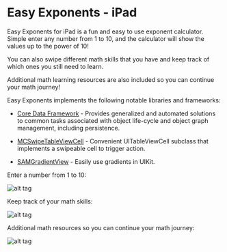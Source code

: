 Easy Exponents - iPad
==========
Easy Exponents for iPad is a fun and easy to use exponent calculator. Simple enter any number from 1 to 10, and the calculator will show the values up to the power of 10! 

You can also swipe different math skills that you have and keep track of which ones you still need to learn. 

Additional math learning resources are also included so you can continue your math journey!

Easy Exponents implements the following notable libraries and frameworks:

- [Core Data Framework](https://developer.apple.com/library/ios/documentation/Cocoa/Conceptual/CoreData/cdProgrammingGuide.html#//apple_ref/doc/uid/TP30001200-SW1) - Provides generalized and automated solutions to common tasks associated with object life-cycle and object graph management, including persistence.

- [MCSwipeTableViewCell](https://github.com/alikaragoz/MCSwipeTableViewCell) - Convenient UITableViewCell subclass that implements a swipeable cell to trigger action.

- [SAMGradientView](https://github.com/soffes/SAMGradientView) - Easily use gradients in UIKit.


Enter a number from 1 to 10:

![alt tag](http://a5.mzstatic.com/us/r30/Purple3/v4/7d/85/2e/7d852ebf-a3ea-094a-1f99-d2a4d0fae39b/screen568x568.jpeg)

Keep track of your math skills:

![alt tag](http://a5.mzstatic.com/us/r30/Purple4/v4/ce/7d/6d/ce7d6d45-efc9-0a81-37d6-5628e7d14617/screen568x568.jpeg)

Additional math resources so you can continue your math journey:

![alt tag](http://a2.mzstatic.com/us/r30/Purple1/v4/2d/ad/ca/2dadcad2-12c4-7266-16b0-4bc271d0fa9a/screen568x568.jpeg)
